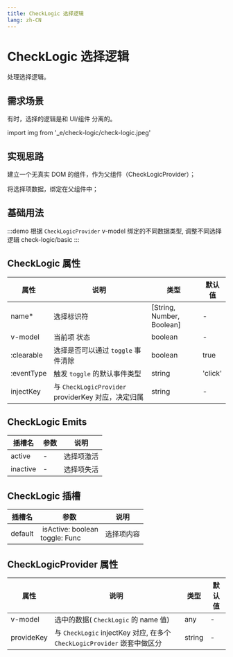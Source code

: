 ```yaml
---
title: CheckLogic 选择逻辑
lang: zh-CN
---
```


# CheckLogic 选择逻辑

处理选择逻辑。

## 需求场景

有时，选择的逻辑是和 UI/组件 分离的。

<vp-script setup>
import img from '_e/check-logic/check-logic.jpeg'
</vp-script>

<div flex p="4">
  <img :src="img" w="50%" />
</div>

## 实现思路

建立一个无真实 DOM 的组件，作为父组件（CheckLogicProvider）；

将选择项数据，绑定在父组件中；

## 基础用法

:::demo 根据 `CheckLogicProvider` v-model 绑定的不同数据类型, 调整不同选择逻辑
check-logic/basic
:::

## CheckLogic 属性

| 属性 | 说明 | 类型 |默认值|
| --------------- | ----------------- | ------------|------------- |
| name* | 选择标识符 | [String, Number, Boolean] | - |
| v-model | 当前项 状态 | boolean | - |
| :clearable | 选择是否可以通过 `toggle` 事件清除 | boolean | true |
| :eventType | 触发 `toggle` 的默认事件类型 | string | 'click'|
| injectKey | 与 `CheckLogicProvider` providerKey 对应，决定归属 | string | - |


## CheckLogic Emits

| 插槽名   | 参数  | 说明       |
| ------- | -------- | -------- |
| active | - | 选择项激活  |
| inactive | - | 选择项失活  |


## CheckLogic 插槽

| 插槽名   | 参数  | 说明       |
| ------- | -------- | -------- |
| default | &nbsp;isActive: boolean <br> toggle: Func | 选择项内容  |




## CheckLogicProvider 属性

| 属性 | 说明 | 类型 |默认值|
| --------------- | ----------------- | ------------|------------- |
| v-model | 选中的数据( `CheckLogic` 的 name 值) | any | - |
| provideKey | 与 `CheckLogic` injectKey 对应, 在多个 `CheckLogicProvider` 嵌套中做区分 | string | - |



